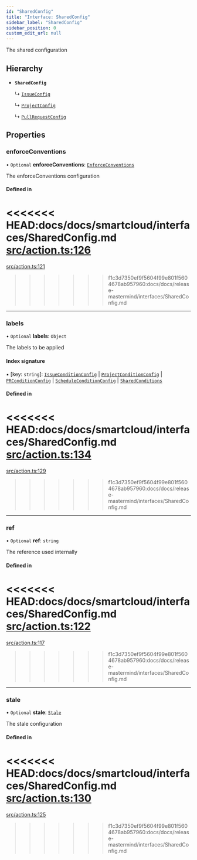 ```yaml
---
id: "SharedConfig"
title: "Interface: SharedConfig"
sidebar_label: "SharedConfig"
sidebar_position: 0
custom_edit_url: null
---
```


<!-- @format -->

The shared configuration

## Hierarchy

- **`SharedConfig`**

  ↳ [`IssueConfig`](IssueConfig.md)

  ↳ [`ProjectConfig`](ProjectConfig.md)

  ↳ [`PullRequestConfig`](PullRequestConfig.md)

## Properties

### enforceConventions

• `Optional` **enforceConventions**: [`EnforceConventions`](internal.EnforceConventions.md)

The enforceConventions configuration

#### Defined in

<<<<<<< HEAD:docs/docs/smartcloud/interfaces/SharedConfig.md
[src/action.ts:126](https://github.com/Resnovas/smartcloud/blob/b9e22a9/src/action.ts#L126)
=======
[src/action.ts:121](https://github.com/Resnovas/smartcloud/blob/b91f5b4/src/action.ts#L121)

> > > > > > > f1c3d7350ef9f5604f99e801f5604678ab957960:docs/docs/release-mastermind/interfaces/SharedConfig.md

---

### labels

• `Optional` **labels**: `Object`

The labels to be applied

#### Index signature

▪ [key: `string`]: [`IssueConditionConfig`](IssueConditionConfig.md) \| [`ProjectConditionConfig`](ProjectConditionConfig.md) \| [`PRConditionConfig`](PRConditionConfig.md) \| [`ScheduleConditionConfig`](ScheduleConditionConfig.md) \| [`SharedConditions`](SharedConditions.md)

#### Defined in

<<<<<<< HEAD:docs/docs/smartcloud/interfaces/SharedConfig.md
[src/action.ts:134](https://github.com/Resnovas/smartcloud/blob/b9e22a9/src/action.ts#L134)
=======
[src/action.ts:129](https://github.com/Resnovas/smartcloud/blob/b91f5b4/src/action.ts#L129)

> > > > > > > f1c3d7350ef9f5604f99e801f5604678ab957960:docs/docs/release-mastermind/interfaces/SharedConfig.md

---

### ref

• `Optional` **ref**: `string`

The reference used internally

#### Defined in

<<<<<<< HEAD:docs/docs/smartcloud/interfaces/SharedConfig.md
[src/action.ts:122](https://github.com/Resnovas/smartcloud/blob/b9e22a9/src/action.ts#L122)
=======
[src/action.ts:117](https://github.com/Resnovas/smartcloud/blob/b91f5b4/src/action.ts#L117)

> > > > > > > f1c3d7350ef9f5604f99e801f5604678ab957960:docs/docs/release-mastermind/interfaces/SharedConfig.md

---

### stale

• `Optional` **stale**: [`Stale`](internal.Stale.md)

The stale configuration

#### Defined in

<<<<<<< HEAD:docs/docs/smartcloud/interfaces/SharedConfig.md
[src/action.ts:130](https://github.com/Resnovas/smartcloud/blob/b9e22a9/src/action.ts#L130)
=======
[src/action.ts:125](https://github.com/Resnovas/smartcloud/blob/b91f5b4/src/action.ts#L125)

> > > > > > > f1c3d7350ef9f5604f99e801f5604678ab957960:docs/docs/release-mastermind/interfaces/SharedConfig.md
